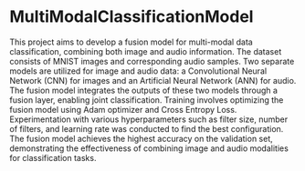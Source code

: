 # MultiModalClassificationModel

This project aims to develop a fusion model for multi-modal data classification, combining both image and audio information. The dataset consists of MNIST images and corresponding audio samples. Two separate models are utilized for image and audio data: a Convolutional Neural Network (CNN) for images and an Artificial Neural Network (ANN) for audio. The fusion model integrates the outputs of these two models through a fusion layer, enabling joint classification. Training involves optimizing the fusion model using Adam optimizer and Cross Entropy Loss. Experimentation with various hyperparameters such as filter size, number of filters, and learning rate was conducted to find the best configuration. The fusion model achieves the highest accuracy on the validation set, demonstrating the effectiveness of combining image and audio modalities for classification tasks.
